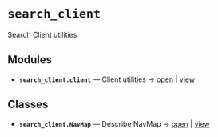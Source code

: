 # `search_client`

Search Client utilities

<!-- START doctoc generated TOC please keep comment here to allow auto update -->
<!-- END doctoc generated TOC please keep comment here to allow auto update -->

## Modules

- **`search_client.client`** — Client utilities → [open](vscode://file//home/paul/kgfoundry/src/search_client/client.py:1:1) | [view](https://github.com/github.com/paul-heyse/blob/d00efba427cbed104ea7b610148a4d1332a7d360/src/search_client/client.py#L1)

## Classes

- **`search_client.NavMap`** — Describe NavMap → [open](vscode://file//home/paul/kgfoundry/src/kgfoundry_common/navmap_types.py:32:1) | [view](https://github.com/github.com/paul-heyse/blob/d00efba427cbed104ea7b610148a4d1332a7d360/src/kgfoundry_common/navmap_types.py#L32-L45)
<!-- agent:readme v1 sha:d00efba427cbed104ea7b610148a4d1332a7d360 content:c3641e51706c -->
